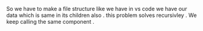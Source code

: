 So we have to make a file structure like we have in vs code
we have our data which is same in its children also . 
this problem solves recursivley . We keep calling the same component .
